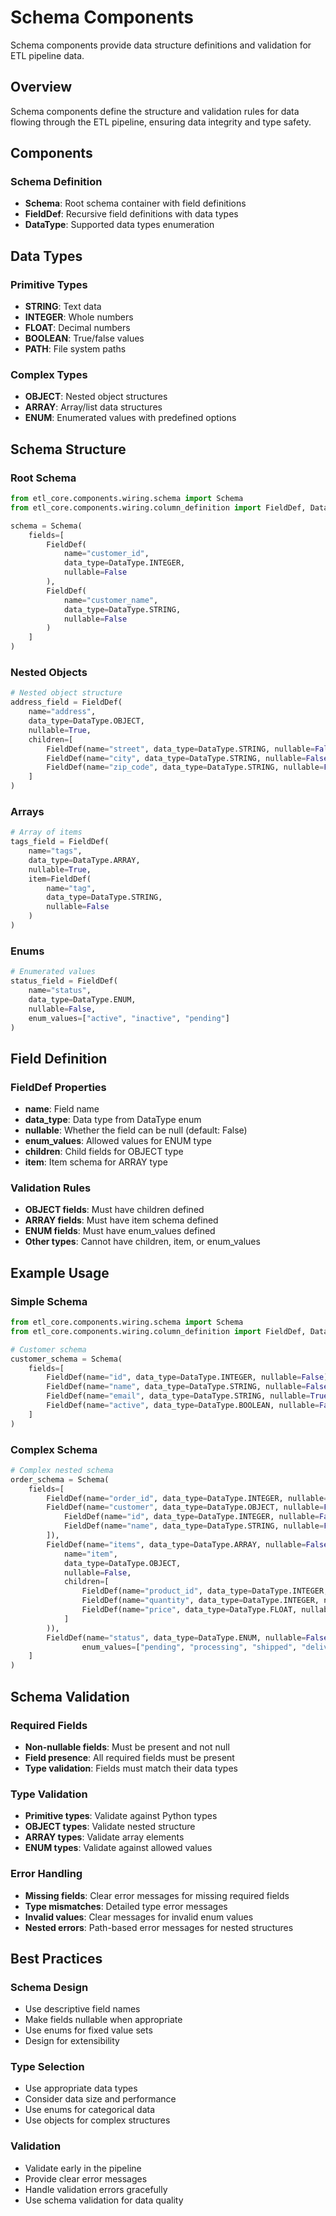 # Schema Components

Schema components provide data structure definitions and validation for ETL pipeline data.

## Overview

Schema components define the structure and validation rules for data flowing through the ETL pipeline, ensuring data integrity and type safety.

## Components

### Schema Definition
- **Schema**: Root schema container with field definitions
- **FieldDef**: Recursive field definitions with data types
- **DataType**: Supported data types enumeration

## Data Types

### Primitive Types
- **STRING**: Text data
- **INTEGER**: Whole numbers
- **FLOAT**: Decimal numbers
- **BOOLEAN**: True/false values
- **PATH**: File system paths

### Complex Types
- **OBJECT**: Nested object structures
- **ARRAY**: Array/list data structures
- **ENUM**: Enumerated values with predefined options

## Schema Structure

### Root Schema
```python
from etl_core.components.wiring.schema import Schema
from etl_core.components.wiring.column_definition import FieldDef, DataType

schema = Schema(
    fields=[
        FieldDef(
            name="customer_id",
            data_type=DataType.INTEGER,
            nullable=False
        ),
        FieldDef(
            name="customer_name",
            data_type=DataType.STRING,
            nullable=False
        )
    ]
)
```

### Nested Objects
```python
# Nested object structure
address_field = FieldDef(
    name="address",
    data_type=DataType.OBJECT,
    nullable=True,
    children=[
        FieldDef(name="street", data_type=DataType.STRING, nullable=False),
        FieldDef(name="city", data_type=DataType.STRING, nullable=False),
        FieldDef(name="zip_code", data_type=DataType.STRING, nullable=False)
    ]
)
```

### Arrays
```python
# Array of items
tags_field = FieldDef(
    name="tags",
    data_type=DataType.ARRAY,
    nullable=True,
    item=FieldDef(
        name="tag",
        data_type=DataType.STRING,
        nullable=False
    )
)
```

### Enums
```python
# Enumerated values
status_field = FieldDef(
    name="status",
    data_type=DataType.ENUM,
    nullable=False,
    enum_values=["active", "inactive", "pending"]
)
```

## Field Definition

### FieldDef Properties
- **name**: Field name
- **data_type**: Data type from DataType enum
- **nullable**: Whether the field can be null (default: False)
- **enum_values**: Allowed values for ENUM type
- **children**: Child fields for OBJECT type
- **item**: Item schema for ARRAY type

### Validation Rules
- **OBJECT fields**: Must have children defined
- **ARRAY fields**: Must have item schema defined
- **ENUM fields**: Must have enum_values defined
- **Other types**: Cannot have children, item, or enum_values

## Example Usage

### Simple Schema
```python
from etl_core.components.wiring.schema import Schema
from etl_core.components.wiring.column_definition import FieldDef, DataType

# Customer schema
customer_schema = Schema(
    fields=[
        FieldDef(name="id", data_type=DataType.INTEGER, nullable=False),
        FieldDef(name="name", data_type=DataType.STRING, nullable=False),
        FieldDef(name="email", data_type=DataType.STRING, nullable=True),
        FieldDef(name="active", data_type=DataType.BOOLEAN, nullable=False)
    ]
)
```

### Complex Schema
```python
# Complex nested schema
order_schema = Schema(
    fields=[
        FieldDef(name="order_id", data_type=DataType.INTEGER, nullable=False),
        FieldDef(name="customer", data_type=DataType.OBJECT, nullable=False, children=[
            FieldDef(name="id", data_type=DataType.INTEGER, nullable=False),
            FieldDef(name="name", data_type=DataType.STRING, nullable=False)
        ]),
        FieldDef(name="items", data_type=DataType.ARRAY, nullable=False, item=FieldDef(
            name="item",
            data_type=DataType.OBJECT,
            nullable=False,
            children=[
                FieldDef(name="product_id", data_type=DataType.INTEGER, nullable=False),
                FieldDef(name="quantity", data_type=DataType.INTEGER, nullable=False),
                FieldDef(name="price", data_type=DataType.FLOAT, nullable=False)
            ]
        )),
        FieldDef(name="status", data_type=DataType.ENUM, nullable=False, 
                enum_values=["pending", "processing", "shipped", "delivered"])
    ]
)
```

## Schema Validation

### Required Fields
- **Non-nullable fields**: Must be present and not null
- **Field presence**: All required fields must be present
- **Type validation**: Fields must match their data types

### Type Validation
- **Primitive types**: Validate against Python types
- **OBJECT types**: Validate nested structure
- **ARRAY types**: Validate array elements
- **ENUM types**: Validate against allowed values

### Error Handling
- **Missing fields**: Clear error messages for missing required fields
- **Type mismatches**: Detailed type error messages
- **Invalid values**: Clear messages for invalid enum values
- **Nested errors**: Path-based error messages for nested structures

## Best Practices

### Schema Design
- Use descriptive field names
- Make fields nullable when appropriate
- Use enums for fixed value sets
- Design for extensibility

### Type Selection
- Use appropriate data types
- Consider data size and performance
- Use enums for categorical data
- Use objects for complex structures

### Validation
- Validate early in the pipeline
- Provide clear error messages
- Handle validation errors gracefully
- Use schema validation for data quality
